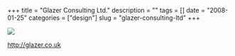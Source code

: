 +++
title = "Glazer Consulting Ltd."
description = ""
tags = []
date = "2008-01-25"
categories = ["design"]
slug = "glazer-consulting-ltd"
+++


 

  <div id="screens-thumbs" class="clearfix">
    <div class="txt-center" id="design-submission"><a href="http://glazer.co.uk/"><img id='bluga-thumbnail-1100' class='bluga-thumbnail large' src='//konigi.com/media/bluga/
wt47f28203e70d2_0.jpg'/></a></div>  
  </div>   
<p><a href="http://glazer.co.uk/">http://glazer.co.uk</a></p>




